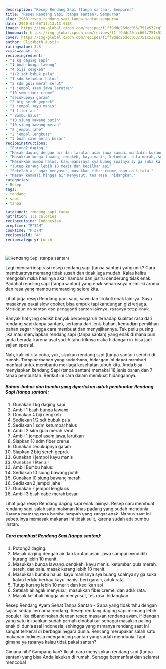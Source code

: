```yaml
---
description: "Resep Rendang Sapi (tanpa santan), Sempurna"
title: "Resep Rendang Sapi (tanpa santan), Sempurna"
slug: 2960-resep-rendang-sapi-tanpa-santan-sempurna
date: 2020-08-06T17:13:13.953Z
image: https://img-global.cpcdn.com/recipes/f1ff9ddc26dcc663/751x532cq70/rendang-sapi-tanpa-santan-foto-resep-utama.jpg
thumbnail: https://img-global.cpcdn.com/recipes/f1ff9ddc26dcc663/751x532cq70/rendang-sapi-tanpa-santan-foto-resep-utama.jpg
cover: https://img-global.cpcdn.com/recipes/f1ff9ddc26dcc663/751x532cq70/rendang-sapi-tanpa-santan-foto-resep-utama.jpg
author: Elizabeth Austin
ratingvalue: 3.8
reviewcount: 10
recipeingredient:
- "1 kg daging sapi"
- "1 buah bunga lawang"
- "4 biji cengkeh"
- "1/2 sdt bubuk pala"
- "1 sdm ketumbar halus"
- "2 sdm gula merah serut"
- "1 jempol asam jawa larutkan"
- "10 sdm fiber creme"
- "secukupnya garam"
- "2 btg sereh geprek"
- "1 jempol kayu manis"
- "1 liter air"
- " Bumbu halus"
- "10 siung bawang putih"
- "10 siung bawang merah"
- "2 jempol jahe"
- "2 jempol lengkuas"
- "3 buah cabe merah besar"
recipeinstructions:
- "Potong2 daging."
- "Masak daging dengan air dan larutan asam jawa sampai mendidih kurang lebih 10 menit."
- "Masukkan bunga lawang, cengkeh, kayu manis, ketumbar, gula merah, sereh, dan pala. masak kurang lebih 10 menit."
- "Masukkan bumbu halus. kayu manisnya sya buang soalnya sy ga suka kalau terlalu berbau kayu manis. beri garam, aduk rata."
- "Tutup kurang lebih 10 menit dan kecilkan api"
- "Setelah air agak menyusut, masukkan fiber creme, dan aduk rata."
- "Masak kembali hingga air menyusut, tes rasa. hidangkan."
categories:
- Resep
tags:
- rendang
- sapi
- tanpa

katakunci: rendang sapi tanpa 
nutrition: 111 calories
recipecuisine: Indonesian
preptime: "PT32M"
cooktime: "PT37M"
recipeyield: "4"
recipecategory: Lunch

---
```



![Rendang Sapi (tanpa santan)](https://img-global.cpcdn.com/recipes/f1ff9ddc26dcc663/751x532cq70/rendang-sapi-tanpa-santan-foto-resep-utama.jpg)

Lagi mencari inspirasi resep rendang sapi (tanpa santan) yang unik? Cara membuatnya memang tidak susah dan tidak juga mudah. Kalau keliru mengolah maka hasilnya akan hambar dan justru cenderung tidak enak. Padahal rendang sapi (tanpa santan) yang enak seharusnya memiliki aroma dan rasa yang mampu memancing selera kita.

Lihat juga resep Rendang paru sapi, sawi dan brokoli enak lainnya. Saya masaknya pakai slow cooker, bisa empuk tapi kandungan gizi terjaga. Meskipun no santan dan pengganti santan lainnya, rasanya tetep enak.

Banyak hal yang sedikit banyak berpengaruh terhadap kualitas rasa dari rendang sapi (tanpa santan), pertama dari jenis bahan, kemudian pemilihan bahan segar hingga cara membuat dan menyajikannya. Tak perlu pusing jika mau menyiapkan rendang sapi (tanpa santan) yang enak di mana pun anda berada, karena asal sudah tahu triknya maka hidangan ini bisa jadi sajian spesial.


Nah, kali ini kita coba, yuk, siapkan rendang sapi (tanpa santan) sendiri di rumah. Tetap berbahan yang sederhana, hidangan ini dapat memberi manfaat untuk membantu menjaga kesehatan tubuh kita. Anda bisa menyiapkan Rendang Sapi (tanpa santan) memakai 18 jenis bahan dan 7 tahap pembuatan. Berikut ini cara dalam membuat hidangannya.

<!--inarticleads1-->

##### Bahan-bahan dan bumbu yang diperlukan untuk pembuatan Rendang Sapi (tanpa santan):

1. Gunakan 1 kg daging sapi
1. Ambil 1 buah bunga lawang
1. Gunakan 4 biji cengkeh
1. Sediakan 1/2 sdt bubuk pala
1. Sediakan 1 sdm ketumbar halus
1. Ambil 2 sdm gula merah serut
1. Ambil 1 jempol asam jawa, larutkan
1. Siapkan 10 sdm fiber creme
1. Gunakan secukupnya garam
1. Siapkan 2 btg sereh geprek
1. Gunakan 1 jempol kayu manis
1. Gunakan 1 liter air
1. Ambil  Bumbu halus:
1. Sediakan 10 siung bawang putih
1. Gunakan 10 siung bawang merah
1. Sediakan 2 jempol jahe
1. Gunakan 2 jempol lengkuas
1. Ambil 3 buah cabe merah besar


Lihat juga resep Rendang daging sapi enak lainnya. Resep cara membuat rendang sapi, salah satu makanan khas padang yang sudah mendunia. Karena memang rasa bumbu rempah yang sangat enak. Namun saat ini sebetulnya memasak makanan ini tidak sulit, karena sudah ada bumbu instan. 

<!--inarticleads2-->

##### Cara membuat Rendang Sapi (tanpa santan):

1. Potong2 daging.
1. Masak daging dengan air dan larutan asam jawa sampai mendidih kurang lebih 10 menit.
1. Masukkan bunga lawang, cengkeh, kayu manis, ketumbar, gula merah, sereh, dan pala. masak kurang lebih 10 menit.
1. Masukkan bumbu halus. kayu manisnya sya buang soalnya sy ga suka kalau terlalu berbau kayu manis. beri garam, aduk rata.
1. Tutup kurang lebih 10 menit dan kecilkan api
1. Setelah air agak menyusut, masukkan fiber creme, dan aduk rata.
1. Masak kembali hingga air menyusut, tes rasa. hidangkan.


Resep Rendang Ayam Sehat Tanpa Santan - Siapa yang tidak tahu dengan sajian sedap bernama rendang. Resep rendang daging sapi memang lebih populer jika dibandingkan dengan resep masakan rendang ayam. Hidangan yang satu ini bahkan sudah pernah dinobatkan sebagai masakan paling enak di dunia asal Indonesia, sehingga yang namanya rendang saat ini sangat terkenal di berbagai negara dunia. Rendang merupakan salah satu makanan Indonesia mengandung santan yang sudah mendunia. Tapi gimana ya rasanya kalau tidak pakai santan? 

Gimana nih? Gampang kan? Itulah cara menyiapkan rendang sapi (tanpa santan) yang bisa Anda lakukan di rumah. Semoga bermanfaat dan selamat mencoba!

